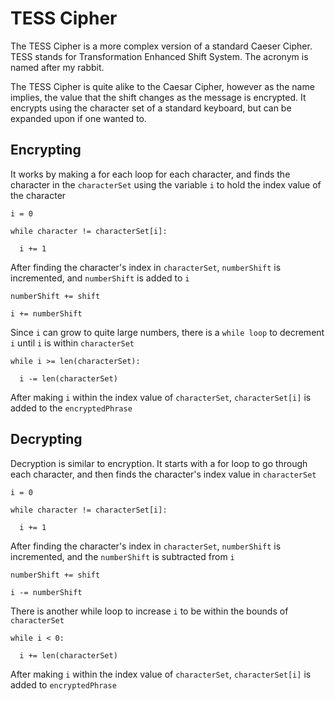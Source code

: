 # TESS Cipher
The TESS Cipher is a more complex version of a standard Caeser Cipher.
TESS stands for Transformation Enhanced Shift System. The acronym is named after my rabbit.

The TESS Cipher is quite alike to the Caesar Cipher, however as the name implies, the value that the shift changes as the message is encrypted. It encrypts using the character set of a standard keyboard, but can be expanded upon if one wanted to.

## Encrypting

It works by making a for each loop for each character, and finds the character in the `characterSet` using the variable `i` to hold the index value of the character

```
i = 0

while character != characterSet[i]:

  i += 1
```

After finding the character's index in `characterSet`, `numberShift` is incremented, and `numberShift` is added to `i`

```
numberShift += shift

i += numberShift
```

Since `i` can grow to quite large numbers, there is a `while loop` to decrement `i` until `i` is within `characterSet`

```
while i >= len(characterSet):
  
  i -= len(characterSet)
```

After making `i` within the index value of `characterSet`, `characterSet[i]` is added to the `encryptedPhrase`

## Decrypting

Decryption is similar to encryption. It starts with a for loop to go through each character, and then finds the character's index value in `characterSet`

```
i = 0

while character != characterSet[i]:

  i += 1
```

After finding the character's index in `characterSet`, `numberShift` is incremented, and the `numberShift` is subtracted from `i`

```
numberShift += shift

i -= numberShift
```

There is another while loop to increase `i` to be within the bounds of `characterSet`

```
while i < 0:

  i += len(characterSet)
```

After making `i` within the index value of `characterSet`, `characterSet[i]` is added to `encryptedPhrase`

